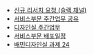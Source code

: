 - [신규 리서치 요청 (슬랙 채널)](https://docs.google.com/spreadsheets/d/1IZJsweeQmMKd6vhsgGYNVCA9plobLD32V2UAyoX0C50/edit?usp=sharing)  
- [서비스부문 주간업무 공유](https://wiki.woowa.in/x/HCnKPQ)
- [디자인실 주간업무](https://wiki.woowa.in/x/dA5aNw)
- [서비스부문 배포일정](https://wiki.woowa.in/x/XbWgIg) 
- [배민디자인실 과제 24](https://docs.google.com/spreadsheets/d/1Io8RqbAhnd5DgpS65PapcsBq02oVBfHqK9r3RdrEoq8/edit#gid=639595236)